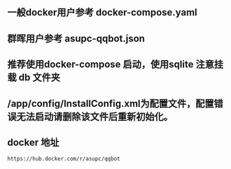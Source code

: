 
## 一般docker用户参考 docker-compose.yaml
## 群晖用户参考 asupc-qqbot.json
## 推荐使用docker-compose 启动，使用sqlite 注意挂载 db 文件夹
## /app/config/InstallConfig.xml为配置文件，配置错误无法启动请删除该文件后重新初始化。

## docker 地址
```
https://hub.docker.com/r/asupc/qqbot

```